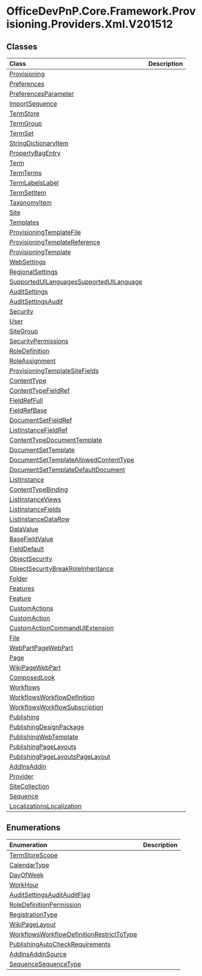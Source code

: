 # OfficeDevPnP.Core.Framework.Provisioning.Providers.Xml.V201512

## Classes
|**Class**|**Description**|
|:-----|:-----|
|[Provisioning](OfficeDevPnP.Core.Framework.Provisioning.Providers.Xml.V201512.Provisioning.md)||
|[Preferences](OfficeDevPnP.Core.Framework.Provisioning.Providers.Xml.V201512.Preferences.md)||
|[PreferencesParameter](OfficeDevPnP.Core.Framework.Provisioning.Providers.Xml.V201512.PreferencesParameter.md)||
|[ImportSequence](OfficeDevPnP.Core.Framework.Provisioning.Providers.Xml.V201512.ImportSequence.md)||
|[TermStore](OfficeDevPnP.Core.Framework.Provisioning.Providers.Xml.V201512.TermStore.md)||
|[TermGroup](OfficeDevPnP.Core.Framework.Provisioning.Providers.Xml.V201512.TermGroup.md)||
|[TermSet](OfficeDevPnP.Core.Framework.Provisioning.Providers.Xml.V201512.TermSet.md)||
|[StringDictionaryItem](OfficeDevPnP.Core.Framework.Provisioning.Providers.Xml.V201512.StringDictionaryItem.md)||
|[PropertyBagEntry](OfficeDevPnP.Core.Framework.Provisioning.Providers.Xml.V201512.PropertyBagEntry.md)||
|[Term](OfficeDevPnP.Core.Framework.Provisioning.Providers.Xml.V201512.Term.md)||
|[TermTerms](OfficeDevPnP.Core.Framework.Provisioning.Providers.Xml.V201512.TermTerms.md)||
|[TermLabelsLabel](OfficeDevPnP.Core.Framework.Provisioning.Providers.Xml.V201512.TermLabelsLabel.md)||
|[TermSetItem](OfficeDevPnP.Core.Framework.Provisioning.Providers.Xml.V201512.TermSetItem.md)||
|[TaxonomyItem](OfficeDevPnP.Core.Framework.Provisioning.Providers.Xml.V201512.TaxonomyItem.md)||
|[Site](OfficeDevPnP.Core.Framework.Provisioning.Providers.Xml.V201512.Site.md)||
|[Templates](OfficeDevPnP.Core.Framework.Provisioning.Providers.Xml.V201512.Templates.md)||
|[ProvisioningTemplateFile](OfficeDevPnP.Core.Framework.Provisioning.Providers.Xml.V201512.ProvisioningTemplateFile.md)||
|[ProvisioningTemplateReference](OfficeDevPnP.Core.Framework.Provisioning.Providers.Xml.V201512.ProvisioningTemplateReference.md)||
|[ProvisioningTemplate](OfficeDevPnP.Core.Framework.Provisioning.Providers.Xml.V201512.ProvisioningTemplate.md)||
|[WebSettings](OfficeDevPnP.Core.Framework.Provisioning.Providers.Xml.V201512.WebSettings.md)||
|[RegionalSettings](OfficeDevPnP.Core.Framework.Provisioning.Providers.Xml.V201512.RegionalSettings.md)||
|[SupportedUILanguagesSupportedUILanguage](OfficeDevPnP.Core.Framework.Provisioning.Providers.Xml.V201512.SupportedUILanguagesSupportedUILanguage.md)||
|[AuditSettings](OfficeDevPnP.Core.Framework.Provisioning.Providers.Xml.V201512.AuditSettings.md)||
|[AuditSettingsAudit](OfficeDevPnP.Core.Framework.Provisioning.Providers.Xml.V201512.AuditSettingsAudit.md)||
|[Security](OfficeDevPnP.Core.Framework.Provisioning.Providers.Xml.V201512.Security.md)||
|[User](OfficeDevPnP.Core.Framework.Provisioning.Providers.Xml.V201512.User.md)||
|[SiteGroup](OfficeDevPnP.Core.Framework.Provisioning.Providers.Xml.V201512.SiteGroup.md)||
|[SecurityPermissions](OfficeDevPnP.Core.Framework.Provisioning.Providers.Xml.V201512.SecurityPermissions.md)||
|[RoleDefinition](OfficeDevPnP.Core.Framework.Provisioning.Providers.Xml.V201512.RoleDefinition.md)||
|[RoleAssignment](OfficeDevPnP.Core.Framework.Provisioning.Providers.Xml.V201512.RoleAssignment.md)||
|[ProvisioningTemplateSiteFields](OfficeDevPnP.Core.Framework.Provisioning.Providers.Xml.V201512.ProvisioningTemplateSiteFields.md)||
|[ContentType](OfficeDevPnP.Core.Framework.Provisioning.Providers.Xml.V201512.ContentType.md)||
|[ContentTypeFieldRef](OfficeDevPnP.Core.Framework.Provisioning.Providers.Xml.V201512.ContentTypeFieldRef.md)||
|[FieldRefFull](OfficeDevPnP.Core.Framework.Provisioning.Providers.Xml.V201512.FieldRefFull.md)||
|[FieldRefBase](OfficeDevPnP.Core.Framework.Provisioning.Providers.Xml.V201512.FieldRefBase.md)||
|[DocumentSetFieldRef](OfficeDevPnP.Core.Framework.Provisioning.Providers.Xml.V201512.DocumentSetFieldRef.md)||
|[ListInstanceFieldRef](OfficeDevPnP.Core.Framework.Provisioning.Providers.Xml.V201512.ListInstanceFieldRef.md)||
|[ContentTypeDocumentTemplate](OfficeDevPnP.Core.Framework.Provisioning.Providers.Xml.V201512.ContentTypeDocumentTemplate.md)||
|[DocumentSetTemplate](OfficeDevPnP.Core.Framework.Provisioning.Providers.Xml.V201512.DocumentSetTemplate.md)||
|[DocumentSetTemplateAllowedContentType](OfficeDevPnP.Core.Framework.Provisioning.Providers.Xml.V201512.DocumentSetTemplateAllowedContentType.md)||
|[DocumentSetTemplateDefaultDocument](OfficeDevPnP.Core.Framework.Provisioning.Providers.Xml.V201512.DocumentSetTemplateDefaultDocument.md)||
|[ListInstance](OfficeDevPnP.Core.Framework.Provisioning.Providers.Xml.V201512.ListInstance.md)||
|[ContentTypeBinding](OfficeDevPnP.Core.Framework.Provisioning.Providers.Xml.V201512.ContentTypeBinding.md)||
|[ListInstanceViews](OfficeDevPnP.Core.Framework.Provisioning.Providers.Xml.V201512.ListInstanceViews.md)||
|[ListInstanceFields](OfficeDevPnP.Core.Framework.Provisioning.Providers.Xml.V201512.ListInstanceFields.md)||
|[ListInstanceDataRow](OfficeDevPnP.Core.Framework.Provisioning.Providers.Xml.V201512.ListInstanceDataRow.md)||
|[DataValue](OfficeDevPnP.Core.Framework.Provisioning.Providers.Xml.V201512.DataValue.md)||
|[BaseFieldValue](OfficeDevPnP.Core.Framework.Provisioning.Providers.Xml.V201512.BaseFieldValue.md)||
|[FieldDefault](OfficeDevPnP.Core.Framework.Provisioning.Providers.Xml.V201512.FieldDefault.md)||
|[ObjectSecurity](OfficeDevPnP.Core.Framework.Provisioning.Providers.Xml.V201512.ObjectSecurity.md)||
|[ObjectSecurityBreakRoleInheritance](OfficeDevPnP.Core.Framework.Provisioning.Providers.Xml.V201512.ObjectSecurityBreakRoleInheritance.md)||
|[Folder](OfficeDevPnP.Core.Framework.Provisioning.Providers.Xml.V201512.Folder.md)||
|[Features](OfficeDevPnP.Core.Framework.Provisioning.Providers.Xml.V201512.Features.md)||
|[Feature](OfficeDevPnP.Core.Framework.Provisioning.Providers.Xml.V201512.Feature.md)||
|[CustomActions](OfficeDevPnP.Core.Framework.Provisioning.Providers.Xml.V201512.CustomActions.md)||
|[CustomAction](OfficeDevPnP.Core.Framework.Provisioning.Providers.Xml.V201512.CustomAction.md)||
|[CustomActionCommandUIExtension](OfficeDevPnP.Core.Framework.Provisioning.Providers.Xml.V201512.CustomActionCommandUIExtension.md)||
|[File](OfficeDevPnP.Core.Framework.Provisioning.Providers.Xml.V201512.File.md)||
|[WebPartPageWebPart](OfficeDevPnP.Core.Framework.Provisioning.Providers.Xml.V201512.WebPartPageWebPart.md)||
|[Page](OfficeDevPnP.Core.Framework.Provisioning.Providers.Xml.V201512.Page.md)||
|[WikiPageWebPart](OfficeDevPnP.Core.Framework.Provisioning.Providers.Xml.V201512.WikiPageWebPart.md)||
|[ComposedLook](OfficeDevPnP.Core.Framework.Provisioning.Providers.Xml.V201512.ComposedLook.md)||
|[Workflows](OfficeDevPnP.Core.Framework.Provisioning.Providers.Xml.V201512.Workflows.md)||
|[WorkflowsWorkflowDefinition](OfficeDevPnP.Core.Framework.Provisioning.Providers.Xml.V201512.WorkflowsWorkflowDefinition.md)||
|[WorkflowsWorkflowSubscription](OfficeDevPnP.Core.Framework.Provisioning.Providers.Xml.V201512.WorkflowsWorkflowSubscription.md)||
|[Publishing](OfficeDevPnP.Core.Framework.Provisioning.Providers.Xml.V201512.Publishing.md)||
|[PublishingDesignPackage](OfficeDevPnP.Core.Framework.Provisioning.Providers.Xml.V201512.PublishingDesignPackage.md)||
|[PublishingWebTemplate](OfficeDevPnP.Core.Framework.Provisioning.Providers.Xml.V201512.PublishingWebTemplate.md)||
|[PublishingPageLayouts](OfficeDevPnP.Core.Framework.Provisioning.Providers.Xml.V201512.PublishingPageLayouts.md)||
|[PublishingPageLayoutsPageLayout](OfficeDevPnP.Core.Framework.Provisioning.Providers.Xml.V201512.PublishingPageLayoutsPageLayout.md)||
|[AddInsAddin](OfficeDevPnP.Core.Framework.Provisioning.Providers.Xml.V201512.AddInsAddin.md)||
|[Provider](OfficeDevPnP.Core.Framework.Provisioning.Providers.Xml.V201512.Provider.md)||
|[SiteCollection](OfficeDevPnP.Core.Framework.Provisioning.Providers.Xml.V201512.SiteCollection.md)||
|[Sequence](OfficeDevPnP.Core.Framework.Provisioning.Providers.Xml.V201512.Sequence.md)||
|[LocalizationsLocalization](OfficeDevPnP.Core.Framework.Provisioning.Providers.Xml.V201512.LocalizationsLocalization.md)||
## Enumerations
|**Enumeration**|**Description**|
|:-----|:-----|
|[TermStoreScope](OfficeDevPnP.Core.Framework.Provisioning.Providers.Xml.V201512.TermStoreScope.md)||
|[CalendarType](OfficeDevPnP.Core.Framework.Provisioning.Providers.Xml.V201512.CalendarType.md)||
|[DayOfWeek](OfficeDevPnP.Core.Framework.Provisioning.Providers.Xml.V201512.DayOfWeek.md)||
|[WorkHour](OfficeDevPnP.Core.Framework.Provisioning.Providers.Xml.V201512.WorkHour.md)||
|[AuditSettingsAuditAuditFlag](OfficeDevPnP.Core.Framework.Provisioning.Providers.Xml.V201512.AuditSettingsAuditAuditFlag.md)||
|[RoleDefinitionPermission](OfficeDevPnP.Core.Framework.Provisioning.Providers.Xml.V201512.RoleDefinitionPermission.md)||
|[RegistrationType](OfficeDevPnP.Core.Framework.Provisioning.Providers.Xml.V201512.RegistrationType.md)||
|[WikiPageLayout](OfficeDevPnP.Core.Framework.Provisioning.Providers.Xml.V201512.WikiPageLayout.md)||
|[WorkflowsWorkflowDefinitionRestrictToType](OfficeDevPnP.Core.Framework.Provisioning.Providers.Xml.V201512.WorkflowsWorkflowDefinitionRestrictToType.md)||
|[PublishingAutoCheckRequirements](OfficeDevPnP.Core.Framework.Provisioning.Providers.Xml.V201512.PublishingAutoCheckRequirements.md)||
|[AddInsAddinSource](OfficeDevPnP.Core.Framework.Provisioning.Providers.Xml.V201512.AddInsAddinSource.md)||
|[SequenceSequenceType](OfficeDevPnP.Core.Framework.Provisioning.Providers.Xml.V201512.SequenceSequenceType.md)||

